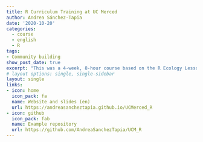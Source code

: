 ```yaml
---
title: R Curriculum Training at UC Merced
author: Andrea Sánchez-Tapia
date: '2020-10-20'
categories:
  - course
  - english
  - R
tags:
- Community building
show_post_date: true
excerpt: "This was a 4-week, 8-hour course based on the R Ecology Lesson from The Carpentries. Part of the UC Merced Library workshop series."
# layout options: single, single-sidebar
layout: single
links:
- icon: home
  icon_pack: fa
  name: Website and slides (en)
  url: https://andreasancheztapia.github.io/UCMerced_R
- icon: github
  icon_pack: fab
  name: Example repository
  url: https://github.com/AndreaSanchezTapia/UCM_R
---
```


